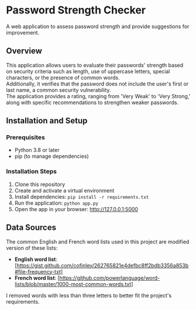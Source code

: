 # Password Strength Checker

A web application to assess password strength and provide suggestions for improvement.

## Overview

This application allows users to evaluate their passwords' strength based on security criteria such as length, use of uppercase letters, special characters, or the presence of common words. \
Additionally, it verifies that the password does not include the user's first or last name, a common security vulnerability. \
The application provides a rating, ranging from 'Very Weak' to 'Very Strong,' along with specific recommendations to strengthen weaker passwords.

## Installation and Setup

### Prerequisites

- Python 3.8 or later
- pip (to manage dependencies)

### Installation Steps

1. Clone this repository
2. Create and activate a virtual environment
3. Install dependencies:
   ``` pip install -r requirements.txt ```
4. Run the application:
   ``` python app.py ```
5. Open the app in your browser: http://127.0.0.1:5000

## Data Sources

The common English and French word lists used in this project are modified version of these lists:

- **English word list**: [https://gist.github.com/cofinley/262765821e4defbc8ff2bdb3356a853b#file-frequency-txt]
- **French word list**: [https://github.com/powerlanguage/word-lists/blob/master/1000-most-common-words.txt]

I removed words with less than three letters to better fit the project's requirements.
